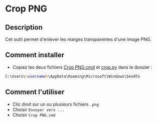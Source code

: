 # Crop PNG

## Description

Cet outil permet d'enlever les marges transparentes d'une image PNG.

## Comment installer

- Copiez les deux fichiers [Crop PNG.cmd](./Crop%20PNG.cmd) et [crop.py](./crop.py) dans le dossier :

```cmd
C:\Users\%username%\AppData\Roaming\Microsoft\Windows\SendTo
```

## Comment l'utiliser

- Clic droit sur un ou plusieurs fichiers `.png`
- Choisir `Envoyer vers ...`
- Choisir `Crop PNG.cmd`
